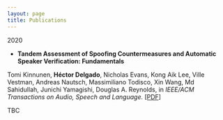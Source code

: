 ```yaml
---
layout: page
title: Publications
---
```


2020
* **Tandem Assessment of Spoofing Countermeasures and Automatic Speaker Verification: Fundamentals**
 
Tomi Kinnunen, **Héctor Delgado**, Nicholas Evans, Kong Aik Lee, Ville Vestman, Andreas Nautsch, Massimiliano Todisco, Xin Wang, Md Sahidullah, Junichi Yamagishi, Douglas A. Reynolds, in _IEEE/ACM Transactions on Audio, Speech and Language._ [[PDF]](https://arxiv.org/abs/2007.05979)

TBC
